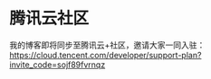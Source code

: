 # 腾讯云社区

我的博客即将同步至腾讯云+社区，邀请大家一同入驻：
https://cloud.tencent.com/developer/support-plan?invite_code=sojf89fvrnqz
